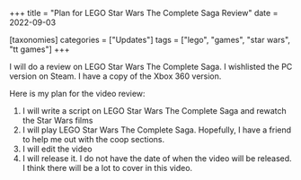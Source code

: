 +++
title = "Plan for LEGO Star Wars The Complete Saga Review"
date = 2022-09-03

[taxonomies]
categories = ["Updates"]
tags = ["lego", "games", "star wars", "tt games"]
+++

I will do a review on LEGO Star Wars The Complete Saga. I wishlisted the PC version on Steam. I have a copy of the Xbox 360 version.
<!-- more -->
Here is my plan for the video review:
1. I will write a script on LEGO Star Wars The Complete Saga and rewatch the Star Wars films
2. I will play LEGO Star Wars The Complete Saga. Hopefully, I have a friend to help me out with the coop sections.
3. I will edit the video
4. I will release it. I do not have the date of when the video will be released. I think there will be a lot to cover in this video.